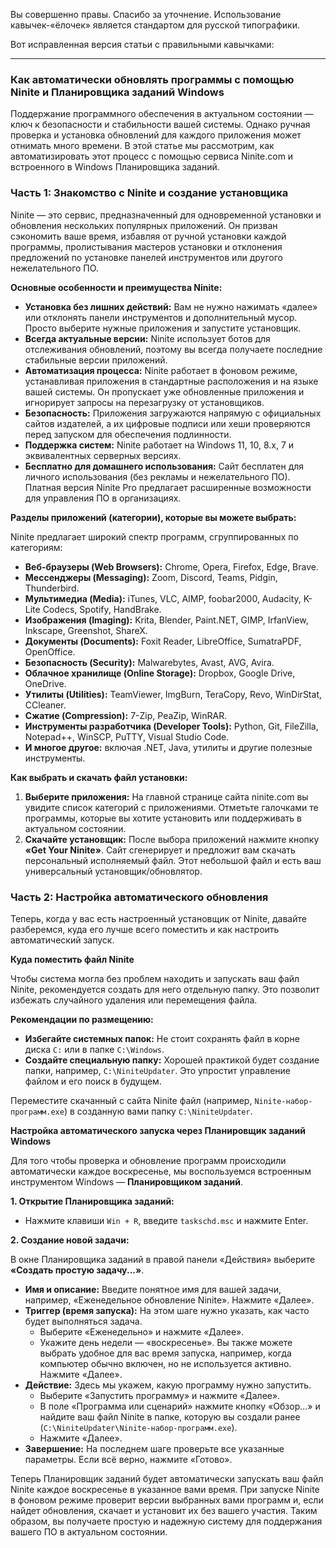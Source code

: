 Вы совершенно правы. Спасибо за уточнение. Использование кавычек-«ёлочек» является стандартом для русской типографики.

Вот исправленная версия статьи с правильными кавычками:

***

### Как автоматически обновлять программы с помощью Ninite и Планировщика заданий Windows

Поддержание программного обеспечения в актуальном состоянии — ключ к безопасности и стабильности вашей системы. Однако ручная проверка и установка обновлений для каждого приложения может отнимать много времени. В этой статье мы рассмотрим, как автоматизировать этот процесс с помощью сервиса Ninite.com и встроенного в Windows Планировщика заданий.

### Часть 1: Знакомство с Ninite и создание установщика

Ninite — это сервис, предназначенный для одновременной установки и обновления нескольких популярных приложений. Он призван сэкономить ваше время, избавляя от ручной установки каждой программы, пролистывания мастеров установки и отклонения предложений по установке панелей инструментов или другого нежелательного ПО.

**Основные особенности и преимущества Ninite:**

*   **Установка без лишних действий:** Вам не нужно нажимать «далее» или отклонять панели инструментов и дополнительный мусор. Просто выберите нужные приложения и запустите установщик.
*   **Всегда актуальные версии:** Ninite использует ботов для отслеживания обновлений, поэтому вы всегда получаете последние стабильные версии приложений.
*   **Автоматизация процесса:** Ninite работает в фоновом режиме, устанавливая приложения в стандартные расположения и на языке вашей системы. Он пропускает уже обновленные приложения и игнорирует запросы на перезагрузку от установщиков.
*   **Безопасность:** Приложения загружаются напрямую с официальных сайтов издателей, а их цифровые подписи или хеши проверяются перед запуском для обеспечения подлинности.
*   **Поддержка систем:** Ninite работает на Windows 11, 10, 8.x, 7 и эквивалентных серверных версиях.
*   **Бесплатно для домашнего использования:** Сайт бесплатен для личного использования (без рекламы и нежелательного ПО). Платная версия Ninite Pro предлагает расширенные возможности для управления ПО в организациях.

**Разделы приложений (категории), которые вы можете выбрать:**

Ninite предлагает широкий спектр программ, сгруппированных по категориям:

*   **Веб-браузеры (Web Browsers):** Chrome, Opera, Firefox, Edge, Brave.
*   **Мессенджеры (Messaging):** Zoom, Discord, Teams, Pidgin, Thunderbird.
*   **Мультимедиа (Media):** iTunes, VLC, AIMP, foobar2000, Audacity, K-Lite Codecs, Spotify, HandBrake.
*   **Изображения (Imaging):** Krita, Blender, Paint.NET, GIMP, IrfanView, Inkscape, Greenshot, ShareX.
*   **Документы (Documents):** Foxit Reader, LibreOffice, SumatraPDF, OpenOffice.
*   **Безопасность (Security):** Malwarebytes, Avast, AVG, Avira.
*   **Облачное хранилище (Online Storage):** Dropbox, Google Drive, OneDrive.
*   **Утилиты (Utilities):** TeamViewer, ImgBurn, TeraCopy, Revo, WinDirStat, CCleaner.
*   **Сжатие (Compression):** 7-Zip, PeaZip, WinRAR.
*   **Инструменты разработчика (Developer Tools):** Python, Git, FileZilla, Notepad++, WinSCP, PuTTY, Visual Studio Code.
*   **И многое другое:** включая .NET, Java, утилиты и другие полезные инструменты.

**Как выбрать и скачать файл установки:**

1.  **Выберите приложения:** На главной странице сайта ninite.com вы увидите список категорий с приложениями. Отметьте галочками те программы, которые вы хотите установить или поддерживать в актуальном состоянии.
2.  **Скачайте установщик:** После выбора приложений нажмите кнопку **«Get Your Ninite»**. Сайт сгенерирует и предложит вам скачать персональный исполняемый файл. Этот небольшой файл и есть ваш универсальный установщик/обновлятор.

### Часть 2: Настройка автоматического обновления

Теперь, когда у вас есть настроенный установщик от Ninite, давайте разберемся, куда его лучше всего поместить и как настроить автоматический запуск.

**Куда поместить файл Ninite**

Чтобы система могла без проблем находить и запускать ваш файл Ninite, рекомендуется создать для него отдельную папку. Это позволит избежать случайного удаления или перемещения файла.

**Рекомендации по размещению:**

*   **Избегайте системных папок:** Не стоит сохранять файл в корне диска `C:` или в папке `C:\Windows`.
*   **Создайте специальную папку:** Хорошей практикой будет создание папки, например, `C:\NiniteUpdater`. Это упростит управление файлом и его поиск в будущем.

Переместите скачанный с сайта Ninite файл (например, `Ninite-набор-программ.exe`) в созданную вами папку `C:\NiniteUpdater`.

**Настройка автоматического запуска через Планировщик заданий Windows**

Для того чтобы проверка и обновление программ происходили автоматически каждое воскресенье, мы воспользуемся встроенным инструментом Windows — **Планировщиком заданий**.

**1. Открытие Планировщика заданий:**

*   Нажмите клавиши `Win + R`, введите `taskschd.msc` и нажмите Enter.

**2. Создание новой задачи:**

В окне Планировщика заданий в правой панели «Действия» выберите **«Создать простую задачу...»**.

*   **Имя и описание:** Введите понятное имя для вашей задачи, например, «Еженедельное обновление Ninite». Нажмите «Далее».
*   **Триггер (время запуска):** На этом шаге нужно указать, как часто будет выполняться задача.
    *   Выберите «Еженедельно» и нажмите «Далее».
    *   Укажите день недели — «воскресенье». Вы также можете выбрать удобное для вас время запуска, например, когда компьютер обычно включен, но не используется активно. Нажмите «Далее».
*   **Действие:** Здесь мы укажем, какую программу нужно запустить.
    *   Выберите «Запустить программу» и нажмите «Далее».
    *   В поле «Программа или сценарий» нажмите кнопку «Обзор...» и найдите ваш файл Ninite в папке, которую вы создали ранее (`C:\NiniteUpdater\Ninite-набор-программ.exe`).
    *   Нажмите «Далее».
*   **Завершение:** На последнем шаге проверьте все указанные параметры. Если всё верно, нажмите «Готово».

Теперь Планировщик заданий будет автоматически запускать ваш файл Ninite каждое воскресенье в указанное вами время. При запуске Ninite в фоновом режиме проверит версии выбранных вами программ и, если найдет обновления, скачает и установит их без вашего участия. Таким образом, вы получаете простую и надежную систему для поддержания вашего ПО в актуальном состоянии.
